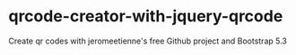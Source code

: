 # qrcode-creator-with-jquery-qrcode
Create qr codes with jeromeetienne's free Github project and Bootstrap 5.3
